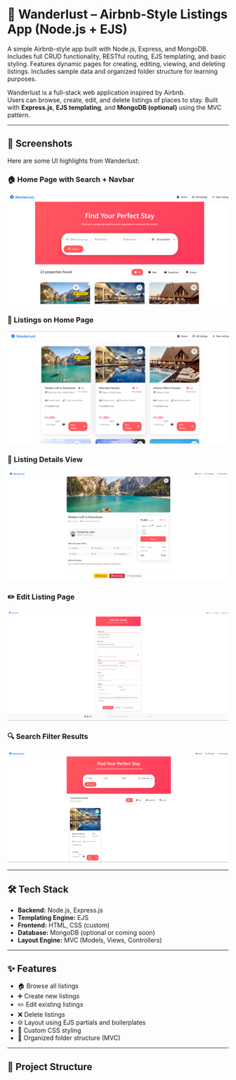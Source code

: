 # 🧭 Wanderlust – Airbnb-Style Listings App (Node.js + EJS)

A simple Airbnb-style app built with Node.js, Express, and MongoDB. Includes full CRUD functionality, RESTful routing, EJS templating, and basic styling. Features dynamic pages for creating, editing, viewing, and deleting listings. Includes sample data and organized folder structure for learning purposes.

Wanderlust is a full-stack web application inspired by Airbnb.  
Users can browse, create, edit, and delete listings of places to stay. Built with **Express.js**, **EJS templating**, and **MongoDB (optional)** using the MVC pattern.

---

## 📸 Screenshots

Here are some UI highlights from Wanderlust:

### 🏠 Home Page with Search + Navbar
![Home Page](public/images/ss1.png)

### 🏨 Listings on Home Page
![All Listings](public/images/ss2.png)

### 📄 Listing Details View
![Listing Detail](public/images/ss3.png)

### ✏️ Edit Listing Page
![Edit Listing](public/images/ss4.png)

### 🔍 Search Filter Results
![Search Listings](public/images/ss5.png)


---

## 🛠 Tech Stack

- **Backend:** Node.js, Express.js
- **Templating Engine:** EJS
- **Frontend:** HTML, CSS (custom)
- **Database:** MongoDB (optional or coming soon)
- **Layout Engine:** MVC (Models, Views, Controllers)

---

## ✨ Features

- 🏠 Browse all listings
- ➕ Create new listings
- ✏️ Edit existing listings
- ❌ Delete listings
- 🌐 Layout using EJS partials and boilerplates
- 🎨 Custom CSS styling
- 📁 Organized folder structure (MVC)

---

## 📁 Project Structure

